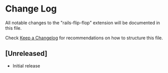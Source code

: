 # Change Log
All notable changes to the "rails-flip-flop" extension will be documented in this file.

Check [Keep a Changelog](http://keepachangelog.com/) for recommendations on how to structure this file.

## [Unreleased]
- Initial release